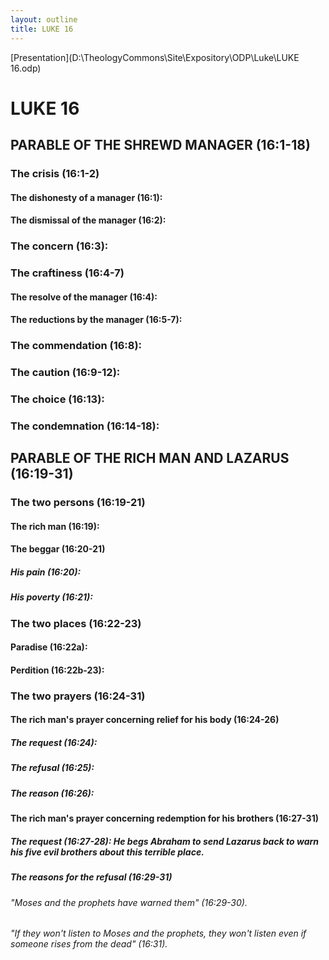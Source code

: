 ```yaml
---
layout: outline
title: LUKE 16
---
```

[Presentation](D:\TheologyCommons\Site\Expository\ODP\Luke\LUKE 16.odp)
# LUKE 16
## PARABLE OF THE SHREWD MANAGER (16:1-18) 
###  The crisis (16:1-2) 
####  The dishonesty of a manager (16:1): 
####  The dismissal of the manager (16:2): 
###  The concern (16:3): 
###  The craftiness (16:4-7) 
####  The resolve of the manager (16:4): 
####  The reductions by the manager (16:5-7): 
###  The commendation (16:8): 
###  The caution (16:9-12): 
###  The choice (16:13): 
###  The condemnation (16:14-18): 
## PARABLE OF THE RICH MAN AND LAZARUS (16:19-31) 
###  The two persons (16:19-21) 
####  The rich man (16:19): 
####  The beggar (16:20-21) 
#####  His pain (16:20): 
#####  His poverty (16:21): 
###  The two places (16:22-23) 
####  Paradise (16:22a): 
####  Perdition (16:22b-23): 
###  The two prayers (16:24-31) 
####  The rich man\'s prayer concerning relief for his body (16:24-26) 
#####  The request (16:24): 
#####  The refusal (16:25): 
#####  The reason (16:26): 
####  The rich man\'s prayer concerning redemption for his brothers (16:27-31) 
#####  The request (16:27-28): He begs Abraham to send Lazarus back to warn his five evil brothers about this terrible place. 
#####  The reasons for the refusal (16:29-31) 
######  \"Moses and the prophets have warned them\" (16:29-30). 
######  \"If they won\'t listen to Moses and the prophets, they won\'t listen even if someone rises from the dead\" (16:31). 

